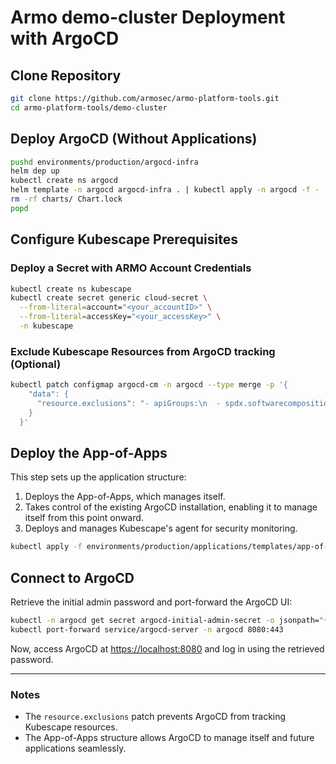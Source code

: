 # Armo demo-cluster Deployment with ArgoCD

## Clone Repository
```sh
git clone https://github.com/armosec/armo-platform-tools.git
cd armo-platform-tools/demo-cluster
```

## Deploy ArgoCD (Without Applications)
```sh
pushd environments/production/argocd-infra
helm dep up
kubectl create ns argocd
helm template -n argocd argocd-infra . | kubectl apply -n argocd -f -    
rm -rf charts/ Chart.lock
popd
```

## Configure Kubescape Prerequisites
### Deploy a Secret with ARMO Account Credentials
```sh
kubectl create ns kubescape
kubectl create secret generic cloud-secret \
  --from-literal=account="<your_accountID>" \
  --from-literal=accessKey="<your_accessKey>" \
  -n kubescape
```

### Exclude Kubescape Resources from ArgoCD tracking (Optional)
```sh
kubectl patch configmap argocd-cm -n argocd --type merge -p '{
    "data": {
      "resource.exclusions": "- apiGroups:\n  - spdx.softwarecomposition.kubescape.io\n  kinds:\n    - \"*\"\n  clusters:\n    - \"*\""
    }
  }'
```

## Deploy the App-of-Apps
This step sets up the application structure:
1. Deploys the App-of-Apps, which manages itself.
2. Takes control of the existing ArgoCD installation, enabling it to manage itself from this point onward.
3. Deploys and manages Kubescape's agent for security monitoring.
```sh
kubectl apply -f environments/production/applications/templates/app-of-apps.yaml
```

## Connect to ArgoCD
Retrieve the initial admin password and port-forward the ArgoCD UI:
```sh
kubectl -n argocd get secret argocd-initial-admin-secret -o jsonpath="{.data.password}" | base64 -d; echo
kubectl port-forward service/argocd-server -n argocd 8080:443
```

Now, access ArgoCD at [https://localhost:8080](https://localhost:8080) and log in using the retrieved password.

---

### Notes
- The `resource.exclusions` patch prevents ArgoCD from tracking Kubescape resources.
- The App-of-Apps structure allows ArgoCD to manage itself and future applications seamlessly.

